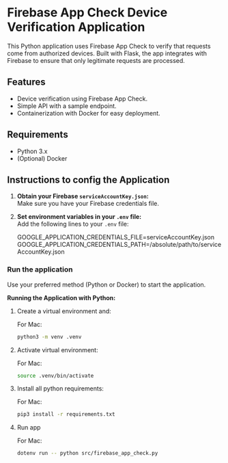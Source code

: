 # Firebase App Check Device Verification Application

This Python application uses Firebase App Check to verify that requests come from authorized devices. Built with Flask, the app integrates with Firebase to ensure that only legitimate requests are processed.

## Features

- Device verification using Firebase App Check.
- Simple API with a sample endpoint.
- Containerization with Docker for easy deployment.

## Requirements

- Python 3.x
- (Optional) Docker

## Instructions to config the Application

1. **Obtain your Firebase `serviceAccountKey.json`:**  
   Make sure you have your Firebase credentials file.

2. **Set environment variables in your `.env` file:**  
   Add the following lines to your `.env` file:

   GOOGLE_APPLICATION_CREDENTIALS_FILE=serviceAccountKey.json
   GOOGLE_APPLICATION_CREDENTIALS_PATH=/absolute/path/to/serviceAccountKey.json

### Run the application 
Use your preferred method (Python or Docker) to start the application.

**Running the Application with Python:**

1. Create a virtual environment and:
   
   For Mac:
   ```bash
   python3 -m venv .venv
   ```
3. Activate virtual environment:
   
   For Mac:
   ```bash
   source .venv/bin/activate 
   ```
4. Install all python requirements:
   
   For Mac:
   ```bash
   pip3 install -r requirements.txt 
   ```
6. Run app
   
   For Mac:
   ```bash
   dotenv run -- python src/firebase_app_check.py
   ```
